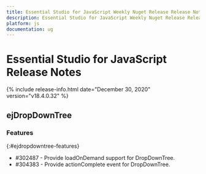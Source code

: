 ```yaml
---
title: Essential Studio for JavaScript Weekly Nuget Release Release Notes  
description: Essential Studio for JavaScript Weekly Nuget Release Release Notes  
platform: js
documentation: ug
---
```


# Essential Studio for JavaScript  Release Notes  

{% include release-info.html date="December 30, 2020"  version="v18.4.0.32" %} 




## ejDropDownTree

### Features
{:#ejdropdowntree-features}

* \#302487 - Provide loadOnDemand support for DropDownTree.
* \#304383 - Provide actionComplete event for DropDownTree.

